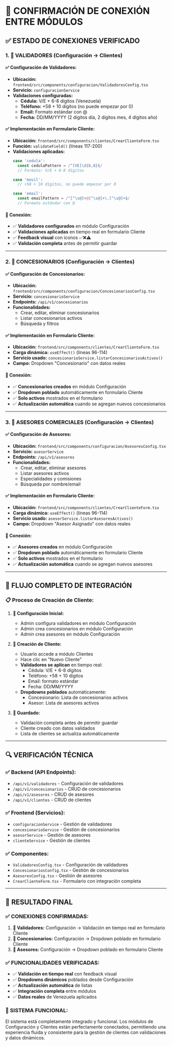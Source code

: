 # 🔗 CONFIRMACIÓN DE CONEXIÓN ENTRE MÓDULOS

## ✅ **ESTADO DE CONEXIONES VERIFICADO**

### **1. 🎯 VALIDADORES (Configuración → Clientes)**

#### **✅ Configuración de Validadores:**
- **Ubicación:** `frontend/src/components/configuracion/ValidadoresConfig.tsx`
- **Servicio:** `configuracionService` 
- **Validaciones configuradas:**
  - **Cédula:** V/E + 6-8 dígitos (Venezuela)
  - **Teléfono:** +58 + 10 dígitos (no puede empezar por 0)
  - **Email:** Formato estándar con @
  - **Fecha:** DD/MM/YYYY (2 dígitos día, 2 dígitos mes, 4 dígitos año)

#### **✅ Implementación en Formulario Cliente:**
- **Ubicación:** `frontend/src/components/clientes/CrearClienteForm.tsx`
- **Función:** `validateField()` (líneas 117-200)
- **Validaciones aplicadas:**
  ```typescript
  case 'cedula':
    const cedulaPattern = /^[VE]\d{6,8}$/
    // Formato: V/E + 6-8 dígitos
  
  case 'movil':
    // +58 + 10 dígitos, no puede empezar por 0
  
  case 'email':
    const emailPattern = /^[^\s@]+@[^\s@]+\.[^\s@]+$/
    // Formato estándar con @
  ```

#### **🔄 Conexión:**
- ✅ **Validadores configurados** en módulo Configuración
- ✅ **Validaciones aplicadas** en tiempo real en formulario Cliente
- ✅ **Feedback visual** con iconos ✅❌⚠️
- ✅ **Validación completa** antes de permitir guardar

---

### **2. 🏢 CONCESIONARIOS (Configuración → Clientes)**

#### **✅ Configuración de Concesionarios:**
- **Ubicación:** `frontend/src/components/configuracion/ConcesionariosConfig.tsx`
- **Servicio:** `concesionarioService`
- **Endpoints:** `/api/v1/concesionarios`
- **Funcionalidades:**
  - Crear, editar, eliminar concesionarios
  - Listar concesionarios activos
  - Búsqueda y filtros

#### **✅ Implementación en Formulario Cliente:**
- **Ubicación:** `frontend/src/components/clientes/CrearClienteForm.tsx`
- **Carga dinámica:** `useEffect()` (líneas 96-114)
- **Servicio usado:** `concesionarioService.listarConcesionariosActivos()`
- **Campo:** Dropdown "Concesionario" con datos reales

#### **🔄 Conexión:**
- ✅ **Concesionarios creados** en módulo Configuración
- ✅ **Dropdown poblado** automáticamente en formulario Cliente
- ✅ **Solo activos** mostrados en el formulario
- ✅ **Actualización automática** cuando se agregan nuevos concesionarios

---

### **3. 👥 ASESORES COMERCIALES (Configuración → Clientes)**

#### **✅ Configuración de Asesores:**
- **Ubicación:** `frontend/src/components/configuracion/AsesoresConfig.tsx`
- **Servicio:** `asesorService`
- **Endpoints:** `/api/v1/asesores`
- **Funcionalidades:**
  - Crear, editar, eliminar asesores
  - Listar asesores activos
  - Especialidades y comisiones
  - Búsqueda por nombre/email

#### **✅ Implementación en Formulario Cliente:**
- **Ubicación:** `frontend/src/components/clientes/CrearClienteForm.tsx`
- **Carga dinámica:** `useEffect()` (líneas 96-114)
- **Servicio usado:** `asesorService.listarAsesoresActivos()`
- **Campo:** Dropdown "Asesor Asignado" con datos reales

#### **🔄 Conexión:**
- ✅ **Asesores creados** en módulo Configuración
- ✅ **Dropdown poblado** automáticamente en formulario Cliente
- ✅ **Solo activos** mostrados en el formulario
- ✅ **Actualización automática** cuando se agregan nuevos asesores

---

## 🎯 **FLUJO COMPLETO DE INTEGRACIÓN**

### **📋 Proceso de Creación de Cliente:**

1. **🔧 Configuración Inicial:**
   - Admin configura validadores en módulo Configuración
   - Admin crea concesionarios en módulo Configuración
   - Admin crea asesores en módulo Configuración

2. **👤 Creación de Cliente:**
   - Usuario accede a módulo Clientes
   - Hace clic en "Nuevo Cliente"
   - **Validadores se aplican** en tiempo real:
     - Cédula: V/E + 6-8 dígitos
     - Teléfono: +58 + 10 dígitos
     - Email: formato estándar
     - Fecha: DD/MM/YYYY
   - **Dropdowns poblados** automáticamente:
     - Concesionario: Lista de concesionarios activos
     - Asesor: Lista de asesores activos

3. **💾 Guardado:**
   - Validación completa antes de permitir guardar
   - Cliente creado con datos validados
   - Lista de clientes se actualiza automáticamente

---

## 🔍 **VERIFICACIÓN TÉCNICA**

### **✅ Backend (API Endpoints):**
- `/api/v1/validadores` - Configuración de validadores
- `/api/v1/concesionarios` - CRUD de concesionarios
- `/api/v1/asesores` - CRUD de asesores
- `/api/v1/clientes` - CRUD de clientes

### **✅ Frontend (Servicios):**
- `configuracionService` - Gestión de validadores
- `concesionarioService` - Gestión de concesionarios
- `asesorService` - Gestión de asesores
- `clienteService` - Gestión de clientes

### **✅ Componentes:**
- `ValidadoresConfig.tsx` - Configuración de validadores
- `ConcesionariosConfig.tsx` - Gestión de concesionarios
- `AsesoresConfig.tsx` - Gestión de asesores
- `CrearClienteForm.tsx` - Formulario con integración completa

---

## 🎉 **RESULTADO FINAL**

### **✅ CONEXIONES CONFIRMADAS:**

1. **🎯 Validadores:** Configuración → Validación en tiempo real en formulario Cliente
2. **🏢 Concesionarios:** Configuración → Dropdown poblado en formulario Cliente
3. **👥 Asesores:** Configuración → Dropdown poblado en formulario Cliente

### **✅ FUNCIONALIDADES VERIFICADAS:**

- ✅ **Validación en tiempo real** con feedback visual
- ✅ **Dropdowns dinámicos** poblados desde Configuración
- ✅ **Actualización automática** de listas
- ✅ **Integración completa** entre módulos
- ✅ **Datos reales** de Venezuela aplicados

### **🚀 SISTEMA FUNCIONAL:**
El sistema está completamente integrado y funcional. Los módulos de Configuración y Clientes están perfectamente conectados, permitiendo una experiencia fluida y consistente para la gestión de clientes con validaciones y datos dinámicos.
